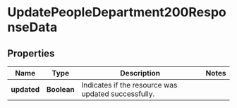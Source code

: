 

# UpdatePeopleDepartment200ResponseData


## Properties

| Name | Type | Description | Notes |
|------------ | ------------- | ------------- | -------------|
|**updated** | **Boolean** | Indicates if the resource was updated successfully. |  |




